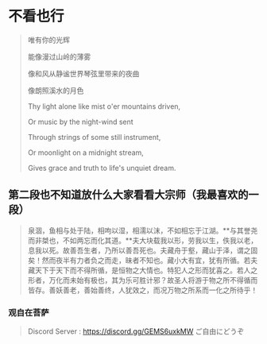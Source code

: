 # 不看也行

> 唯有你的光辉
> 
> 能像漫过山岭的薄雾
> 
> 像和风从静谧世界琴弦里带来的夜曲
> 
> 像朗照溪水的月色
>
> Thy light alone like mist o'er mountains driven,
> 
> Or music by the night-wind sent
> 
> Through strings of some still instrument,
> 
> Or moonlight on a midnight stream,
> 
> Gives grace and truth to life's unquiet dream.

## 第二段也不知道放什么大家看看大宗师（我最喜欢的一段）

> 泉涸，鱼相与处于陆，相呴以湿，相濡以沫，不如相忘于江湖。**与其誉尧而非桀也，不如两忘而化其道。**夫大块载我以形，劳我以生，佚我以老，息我以死。故善吾生者，乃所以善吾死也。夫藏舟于壑，藏山于泽，谓之固矣！然而夜半有力者负之而走，昧者不知也。藏小大有宜，犹有所循。若夫藏天下于天下而不得所循，是恒物之大情也。特犯人之形而犹喜之。若人之形者，万化而未始有极也，其为乐可胜计邪？故圣人将游于物之所不得循而皆存。善妖善老，善始善终，人犹效之，而况万物之所系而一化之所待乎！

### 观自在菩萨

> Discord Server : https://discord.gg/GEMS6uxkMW ご自由にどうぞ